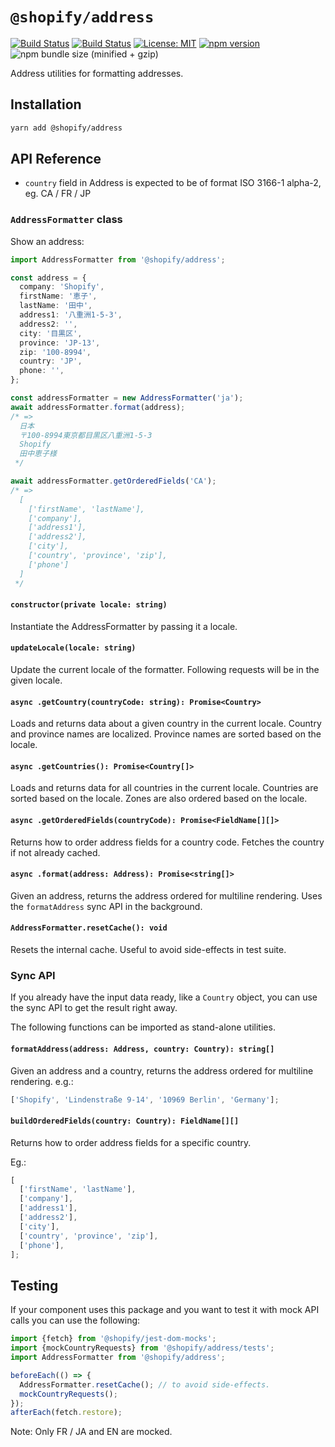 # `@shopify/address`

[![Build Status](https://github.com/Shopify/quilt/workflows/Node-CI/badge.svg?branch=main)](https://github.com/Shopify/quilt/actions?query=workflow%3ANode-CI)
[![Build Status](https://github.com/Shopify/quilt/workflows/Ruby-CI/badge.svg?branch=main)](https://github.com/Shopify/quilt/actions?query=workflow%3ARuby-CI)
[![License: MIT](https://img.shields.io/badge/License-MIT-green.svg)](LICENSE.md) [![npm version](https://badge.fury.io/js/%40shopify%2Faddress.svg)](https://badge.fury.io/js/%40shopify%2Faddress)
![npm bundle size (minified + gzip)](https://img.shields.io/bundlephobia/minzip/%40shopify%2Faddress.svg)

Address utilities for formatting addresses.

## Installation

```bash
yarn add @shopify/address
```

## API Reference

- `country` field in Address is expected to be of format ISO 3166-1 alpha-2, eg. CA / FR / JP

### `AddressFormatter` class

Show an address:

```ts
import AddressFormatter from '@shopify/address';

const address = {
  company: 'Shopify',
  firstName: '恵子',
  lastName: '田中',
  address1: '八重洲1-5-3',
  address2: '',
  city: '目黒区',
  province: 'JP-13',
  zip: '100-8994',
  country: 'JP',
  phone: '',
};

const addressFormatter = new AddressFormatter('ja');
await addressFormatter.format(address);
/* =>
  日本
  〒100-8994東京都目黒区八重洲1-5-3
  Shopify
  田中恵子様
 */

await addressFormatter.getOrderedFields('CA');
/* =>
  [
    ['firstName', 'lastName'],
    ['company'],
    ['address1'],
    ['address2'],
    ['city'],
    ['country', 'province', 'zip'],
    ['phone']
  ]
 */
```

#### `constructor(private locale: string)`

Instantiate the AddressFormatter by passing it a locale.

#### `updateLocale(locale: string)`

Update the current locale of the formatter. Following requests will be in the given locale.

#### `async .getCountry(countryCode: string): Promise<Country>`

Loads and returns data about a given country in the current locale. Country and province names are localized. Province names are sorted based on the locale.

#### `async .getCountries(): Promise<Country[]>`

Loads and returns data for all countries in the current locale. Countries are sorted based on the locale. Zones are also ordered based on the locale.

#### `async .getOrderedFields(countryCode): Promise<FieldName[][]>`

Returns how to order address fields for a country code. Fetches the country if not already cached.

#### `async .format(address: Address): Promise<string[]>`

Given an address, returns the address ordered for multiline rendering. Uses the `formatAddress` sync API in the background.

#### `AddressFormatter.resetCache(): void`

Resets the internal cache. Useful to avoid side-effects in test suite.

### Sync API

If you already have the input data ready, like a `Country` object, you can use the sync API to get the result right away.

The following functions can be imported as stand-alone utilities.

#### `formatAddress(address: Address, country: Country): string[]`

Given an address and a country, returns the address ordered for multiline rendering. e.g.:

```typescript
['Shopify', 'Lindenstraße 9-14', '10969 Berlin', 'Germany'];
```

#### `buildOrderedFields(country: Country): FieldName[][]`

Returns how to order address fields for a specific country.

Eg.:

```typescript
[
  ['firstName', 'lastName'],
  ['company'],
  ['address1'],
  ['address2'],
  ['city'],
  ['country', 'province', 'zip'],
  ['phone'],
];
```

## Testing

If your component uses this package and you want to test it with mock API calls you can use the following:

```ts
import {fetch} from '@shopify/jest-dom-mocks';
import {mockCountryRequests} from '@shopify/address/tests';
import AddressFormatter from '@shopify/address';

beforeEach(() => {
  AddressFormatter.resetCache(); // to avoid side-effects.
  mockCountryRequests();
});
afterEach(fetch.restore);
```

Note: Only FR / JA and EN are mocked.
